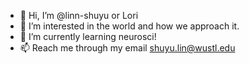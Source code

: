 - 👋 Hi, I’m @linn-shuyu or Lori 
- 👀 I’m interested in the world and how we approach it.
- 🌱 I’m currently learning neurosci!
- 📫 Reach me through my email shuyu.lin@wustl.edu

<!---
linn-shuyu/linn-shuyu is a ✨ special ✨ repository because its `README.md` (this file) appears on your GitHub profile.
You can click the Preview link to take a look at your changes.
--->
